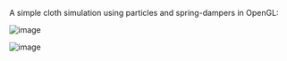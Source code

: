 A simple cloth simulation using particles and spring-dampers in OpenGL:

![image](https://user-images.githubusercontent.com/7982691/236999141-551f3867-ed02-4f84-9183-4e80af50dfb3.png)

![image](https://user-images.githubusercontent.com/7982691/236999282-8f72738c-88ed-4abd-8e98-70b30fc6cc43.png)
